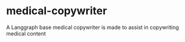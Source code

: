 # medical-copywriter
A Langgraph base medical copywriter is made to assist in copywriting medical content
